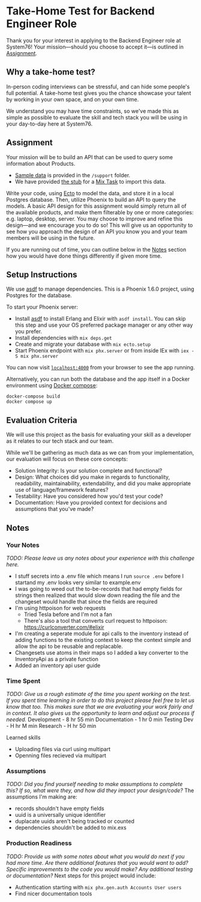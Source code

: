 # Take-Home Test for Backend Engineer Role

Thank you for your interest in applying to the Backend Engineer role at System76! Your mission—should you choose to accept it—is outlined in [Assignment](#assignment).

## Why a take-home test?

In-person coding interviews can be stressful, and can hide some people's full potential. A take-home test gives you the chance showcase your talent by working in your own space, and on your own time.

We understand you may have time constraints, so we've made this as simple as possible to evaluate the skill and tech stack you will be using in your day-to-day here at System76.

## Assignment

Your mission will be to build an API that can be used to query some information about Products.

- [Sample data](support/data.csv) is provided in the `/support` folder.
- We have provided [the stub](lib/mix/tasks/import_products.ex) for a [Mix Task](https://hexdocs.pm/mix/1.12/Mix.Task.html) to import this data.

Write your code, using [Ecto](https://hexdocs.pm/ecto/Ecto.html) to model the data, and store it in a local Postgres database. Then, utilize Phoenix to build an API to query the models. A basic API design for this assignment would simply return all of the available products, and make them filterable by one or more categories: e.g. laptop, desktop, server. You may choose to improve and refine this design—and we encourage you to do so! This will give us an opportunity to see how you approach the design of an API you know you and your team members will be using in the future.

If you are running out of time, you can outline below in the [Notes](#notes) section how you would have done things differently if given more time.

## Setup Instructions

We use [asdf](https://asdf-vm.com/) to manage dependencies. This is a Phoenix 1.6.0 project, using Postgres for the database.

To start your Phoenix server:

- Install [asdf](https://asdf-vm.com/) to install Erlang and Elixir with `asdf install`. You can skip this step and use your OS preferred package manager or any other way you prefer.
- Install dependencies with `mix deps.get`
- Create and migrate your database with `mix ecto.setup`
- Start Phoenix endpoint with `mix phx.server` or from inside IEx with `iex -S mix phx.server`

You can now visit [`localhost:4000`](http://localhost:4000) from your browser to see the app running.

Alternatively, you can run both the database and the app itself in a Docker environment using [Docker compose](https://docs.docker.com/compose/):

```shell
docker-compose build
docker compose up
```

## Evaluation Criteria

We will use this project as the basis for evaluating your skill as a developer as it relates to our tech stack and our team.

While we'll be gathering as much data as we can from your implementation, our evaluation will focus on these core concepts:

- Solution Integrity: Is your solution complete and functional?
- Design: What choices did you make in regards to functionality, readability, maintainability, extendability, and did you make appropriate use of language/framework features?
- Testability: Have you considered how you'd test your code?
- Documentation: Have you provided context for decisions and assumptions that you've made?

## Notes

### Your Notes

_TODO: Please leave us any notes about your experience with this challenge here._
- I stuff secrets into a .env file which means I run `source .env` before I startand my .env looks very similar to example.env
- I was going to weed out the to-be-records that had empty fields for strings then realized that would slow down reading the file and the changeset would handle that since the fields are required
- I'm using httpoison for web requests
  + Tried Tesla before and I'm not a fan
  + There's also a tool that converts curl request to httpoison: https://curlconverter.com/#elixir
- I'm creating a seperate module for api calls to the inventory instead of adding functions to the existing context to keep the context simple and allow the api to be reusable and replacable.
- Changesets use atoms in their maps so I added a key converter to the InventoryApi as a private function
- Added an inventory api user guide


### Time Spent

_TODO: Give us a rough estimate of the time you spent working on the test. If you spent time learning in order to do this project please feel free to let us know that too. This makes sure that we are evaluating your work fairly and in context. It also gives us the opportunity to learn and adjust our process if needed._
Development   - 8 hr 55 min
Documentation - 1 hr 0 min
Testing Dev   - H hr M min
Research      - H hr 50 min

Learned skills
- Uploading files via curl using multipart
- Openning files recieved via multipart

### Assumptions

_TODO: Did you find yourself needing to make assumptions to complete this? If so, what were they, and how did they impact your design/code?_
The assumptions I'm making are:
- records shouldn't have empty fields
- uuid is a universally unique identifier
- duplacate uuids aren't being tracked or counted
- dependencies shouldn't be added to mix.exs

### Production Readiness

_TODO: Provide us with some notes about what you would do next if you had more time. Are there additional features that you would want to add? Specific improvements to the code you would make? Any additional testing or documentation?_
Next steps for this project would include:
- Authentication starting with `mix phx.gen.auth Accounts User users`
- Find nicer documentation tools
